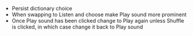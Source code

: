 - Persist dictionary choice
- When swapping to Listen and choose make Play sound more prominent
- Once Play sound has been clicked change to Play again unless Shuffle is clicked, in which case change it back to Play sound